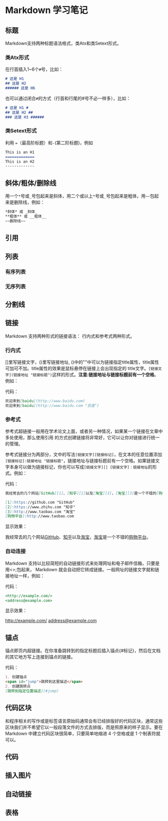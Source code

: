 # Markdown 学习笔记

## 标题

Markdown支持两种标题语法格式，类Atx和类Setext形式。

### 类Atx形式

在行首插入1~6个`#`号，比如：

``` Markdown
# 这是 H1
## 这是 H2
###### 这是 H6
```

也可以通过闭合`#`的方式（行首和行尾的#号不必一样多），比如：

``` Markdown
# 这是 H1 #
## 这是 H2 ##
### 这是 H3 ######
```

### 类Setext形式

利用 `=`（最高阶标题）和`-`(第二阶标题)，例如

``` Markdown
This is an H1
=============
This is an H2
-------------
```

## 斜体/粗体/删除线

用一个`*`号或`_`号包起来是斜体，用二个或以上`*`号或`_`号包起来是粗体，用`~~`包起来是删除线，例如：

``` Markdown
*斜体* 或 _斜体_
**粗体** 或 __粗体__
~~删除线~~
```

## 引用

## 列表

### 有序列表

### 无序列表

## 分割线

## 链接

Markdown 支持两种形式的链接语法： 行内式和参考式两种形式。

### 行内式

[]里写链接文字，()里写链接地址, ()中的""中可以为链接指定title属性，title属性可加可不加。title属性的效果是鼠标悬停在链接上会出现指定的 title文字。`[链接文字](链接地址 "链接标题")`这样的形式。**注意:链接地址与链接标题前有一个空格**。例如：

代码：

``` Markdown
欢迎来到[baidu](http://www.baidu.com)
欢迎来到[baidu](http://www.baidu.com "百度")
```

### 参考式

参考式超链接一般用在学术论文上面，或者另一种情况，如果某一个链接在文章中多处使用，那么使用引用 的方式创建链接将非常好，它可以让你对链接进行统一的管理。

参考式链接分为两部分，文中的写法`[链接文字][链接标记]`，在文本的任意位置添加`[链接标记]:链接地址 "链接标题"`，链接地址与链接标题前有一个空格。如果链接文字本身可以做为链接标记，你也可以写成`[链接文字][] [链接文字]：链接地址`的形式。例如：

代码：

``` Markdown
我经常去的几个网站[GitHub][1]、[知乎][2]以及[淘宝][3]，[淘宝][3]是一个不错的[购物平台][]。

[1]:https://github.com "GitHub"
[2]:https://www.zhihu.com "知乎"
[3]:http://www.taobao.com "淘宝"
[购物平台]:http://www.taobao.com
```

显示效果：

我经常去的几个网站[GitHub][1]、[知乎][2]以及[淘宝][3]，[淘宝][3]是一个不错的[购物平台][]。

[1]:https://github.com "GitHub"
[2]:https://www.zhihu.com "知乎"
[3]:http://www.taobao.com "淘宝"
[购物平台]:http://www.taobao.com

### 自动连接

Markdown 支持以比较简短的自动链接形式来处理网址和电子邮件信箱，只要是用<>;包起来， Markdown 就会自动把它转成链接。一般网址的链接文字就和链接地址一样，例如：

代码：

``` Markdown
<http://example.com/>
<address@example.com>
```

显示效果：

<http://example.com/>
<address@example.com>

## 锚点

锚点即页内超链接。在你准备跳转到的指定标题后插入锚点{#标记}，然后在文档的其它地方写上连接到锚点的链接。

代码：

``` Markdown
1. 创建锚点
<span id="jump">跳转到这里描述</span>
2. 创建跳转点
[跳转到指定位置描述](#jump)
```

## 代码区块

和程序相关的写作或是标签语言原始码通常会有已经排版好的代码区块，通常这些区块我们并不希望它以一般段落文件的方式去排版，而是照原来的样子显示。要在 Markdown 中建立代码区块很简单，只要简单地缩进 4 个空格或是 1 个制表符就可以。

## 代码

## 插入图片

## 自动链接

## 表格